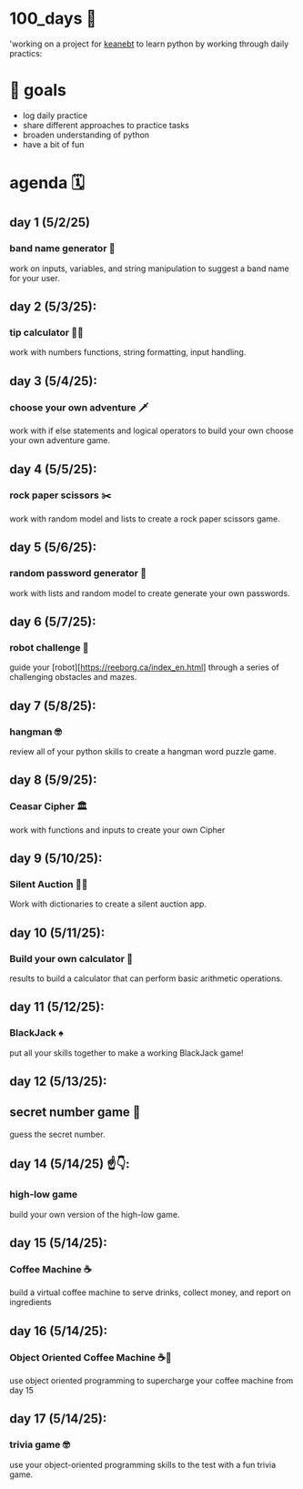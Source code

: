 # 100_days 🐍

'working on a project for [keanebt](https://github.com/keanebt) to learn python by working through daily practics:

# 🎯 goals

- log daily practice
- share different approaches to practice tasks
- broaden understanding of python
- have a bit of fun

# agenda 🗓️

## day 1 (5/2/25)

### band name generator 🎸

work on inputs, variables, and string manipulation to suggest a band name for your user.

## day 2 (5/3/25):

### tip calculator 💁‍♂️

work with numbers functions, string formatting, input handling.

## day 3 (5/4/25):

### choose your own adventure 🗡️

work with if else statements and logical operators to build your own choose your own adventure game.

## day 4 (5/5/25):

### rock paper scissors ✂️

work with random model and lists to create a rock paper scissors game.

## day 5 (5/6/25):

### random password generator 🔐

work with lists and random model to create generate your own passwords.

## day 6 (5/7/25):

### robot challenge 🤖

guide your [robot][https://reeborg.ca/index_en.html] through a series of challenging obstacles and mazes.

## day 7 (5/8/25):

### hangman 🤓

review all of your python skills to create a hangman word puzzle game.

## day 8 (5/9/25):

### Ceasar Cipher 🏛️

work with functions and inputs to create your own Cipher

## day 9 (5/10/25):

### Silent Auction 🙋‍♂️

Work with dictionaries to create a silent auction app.

## day 10 (5/11/25):

### Build your own calculator 🧮

results to build a calculator that can perform basic arithmetic operations.

## day 11 (5/12/25):

### BlackJack ♠️

put all your skills together to make a working BlackJack game!

## day 12 (5/13/25):

## secret number game 🤫

guess the secret number.

## day 14 (5/14/25) ☝️👇:

### high-low game

build your own version of the high-low game.

## day 15 (5/14/25):

### Coffee Machine ☕️

build a virtual coffee machine to serve drinks, collect money, and report on ingredients

## day 16 (5/14/25):

### Object Oriented Coffee Machine ☕️💪

use object oriented programming to supercharge your coffee machine from day 15

## day 17 (5/14/25):

### trivia game 🤓

use your object-oriented programming skills to the test with a fun trivia game.
